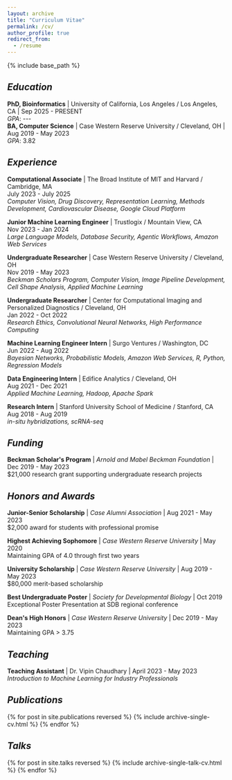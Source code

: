 ```yaml
---
layout: archive
title: "Curriculum Vitae"
permalink: /cv/
author_profile: true
redirect_from:
  - /resume
---
```


{% include base_path %}

## _Education_
__PhD, Bioinformatics__ | University of California, Los Angeles / Los Angeles, CA | Sep 2025 - PRESENT<br>
_GPA_: ---<br>
__BA, Computer Science__ | Case Western Reserve University / Cleveland, OH | Aug 2019 - May 2023<br>
_GPA_: 3.82

## _Experience_
__Computational Associate__ | The Broad Institute of MIT and Harvard / Cambridge, MA<br>
July 2023 - July 2025<br>
_Computer Vision, Drug Discovery, Representation Learning, Methods Development, Cardiovascular Disease, Google Cloud Platform_

__Junior Machine Learning Engineer__ | Trustlogix / Mountain View, CA<br>
Nov 2023 - Jan 2024<br>
_Large Language Models, Database Security, Agentic Workflows, Amazon Web Services_

__Undergraduate Researcher__ | Case Western Reserve University / Cleveland, OH<br>
Nov 2019 - May 2023<br>
_Beckman Scholars Program, Computer Vision, Image Pipeline Development, Cell Shape Analysis, Applied Machine Learning_

__Undergraduate Researcher__ | Center for Computational Imaging and Personalized Diagnostics / Cleveland, OH<br>
Jan 2022 - Oct 2022<br>
_Research Ethics, Convolutional Neural Networks, High Performance Computing_

__Machine Learning Engineer Intern__ | Surgo Ventures / Washington, DC<br>
Jun 2022 - Aug 2022<br>
_Bayesian Networks, Probabilistic Models, Amazon Web Services, R, Python, Regression Models_

__Data Engineering Intern__ | Edifice Analytics / Cleveland, OH<br>
Aug 2021 - Dec 2021<br>
_Applied Machine Learning, Hadoop, Apache Spark_

__Research Intern__ | Stanford University School of Medicine / Stanford, CA<br>
Aug 2018 - Aug 2019<br>
_in-situ hybridizations, scRNA-seq_

## _Funding_
__Beckman Scholar's Program__ | _Arnold and Mabel Beckman Foundation_ | Dec 2019 - May 2023<br>
$21,000 research grant supporting undergraduate research projects

## _Honors and Awards_
__Junior-Senior Scholarship__ | _Case Alumni Association_ | Aug 2021 - May 2023<br> 
$2,000 award for students with professional promise

__Highest Achieving Sophomore__ | _Case Western Reserve University_ | May 2020<br>
Maintaining GPA of 4.0 through first two years

__University Scholarship__ | _Case Western Reserve University_ | Aug 2019 - May 2023<br> 
$80,000 merit-based scholarship

__Best Undergraduate Poster__ | _Society for Developmental Biology_ | Oct 2019<br> 
Exceptional Poster Presentation at SDB regional conference

__Dean's High Honors__ | _Case Western Reserve University_ | Dec 2019 - May 2023<br> 
Maintaining GPA > 3.75

## _Teaching_
__Teaching Assistant__ | Dr. Vipin Chaudhary | April 2023 - May 2023<br>
_Introduction to Machine Learning for Industry Professionals_
  
## _Publications_
{% for post in site.publications reversed %}
  {% include archive-single-cv.html %}
{% endfor %}
  
## _Talks_
{% for post in site.talks reversed %}
  {% include archive-single-talk-cv.html  %}
{% endfor %}

